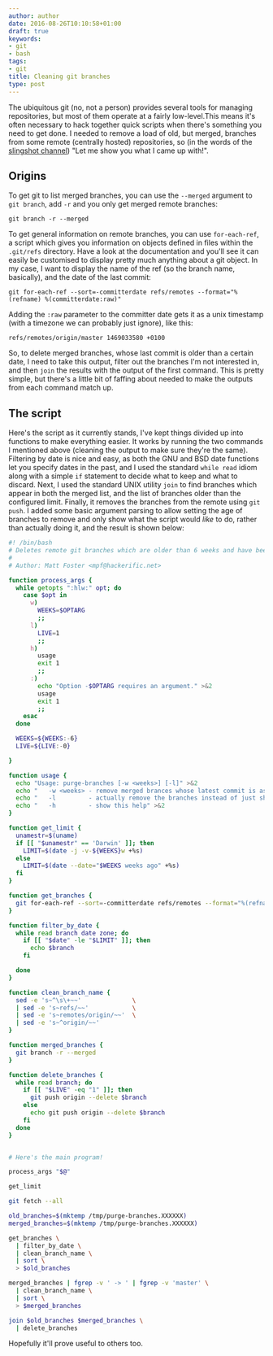 ```yaml
---
author: author
date: 2016-08-26T10:10:58+01:00
draft: true
keywords:
- git
- bash
tags:
- git
title: Cleaning git branches
type: post
---
```


The ubiquitous git (no, not a person) provides several tools for managing
repositories, but most of them operate at a fairly low-level.This means it's
often necessary to hack together quick scripts when there's something you need
to get done. I needed to remove a load of old, but merged, branches from some
remote (centrally hosted) repositories, so (in the words of the [slingshot
channel](http://www.slingshotchannel.com/)) "Let me show you what I came up
with!".

## Origins

To get git to list merged branches, you can use the `--merged` argument to `git
branch`, add `-r` and you only get merged remote branches:

```
git branch -r --merged
```

To get general information on remote branches, you can use `for-each-ref`, a
script which gives you information on objects defined in files within the
`.git/refs` directory. Have a look at the documentation and you'll see it can
easily be customised to display pretty much anything about a git object. In my
case, I want to display the name of the ref (so the branch name, basically),
and the date of the last commit:

```
git for-each-ref --sort=-committerdate refs/remotes --format="%(refname) %(committerdate:raw)"
```

Adding the `:raw` parameter to the committer date gets it as a unix timestamp
(with a timezone we can probably just ignore), like this:

```
refs/remotes/origin/master 1469033580 +0100
```

So, to delete merged branches, whose last commit is older than a certain date,
I need to take this output, filter out the branches I'm not interested in, and
then `join` the results with the output of the first command. This is pretty
simple, but there's a little bit of faffing about needed to make the outputs
from each command match up.

## The script

Here's the script as it currently stands, I've kept things divided up into
functions to make everything easier. It works by running the two commands
I mentioned above (cleaning the output to make sure they're the same).
Filtering by date is nice and easy, as both the GNU and BSD date functions let
you specify dates in the past, and I used the standard `while read` idiom along
with a simple `if` statement to decide what to keep and what to discard.
Next, I used the standard UNIX utility `join` to find branches which appear in both
the merged list, and the list of branches older than the configured limit.
Finally, it removes the branches from the remote using `git push`. I added
some basic argument parsing to allow setting the age of branches to remove and
only show what the script would *like* to do, rather than actually doing it,
and the result is shown below:

```bash
#! /bin/bash
# Deletes remote git branches which are older than 6 weeks and have been merged
#
# Author: Matt Foster <mpf@hackerific.net>

function process_args {
  while getopts ":hlw:" opt; do
    case $opt in
      w)
        WEEKS=$OPTARG
        ;;
      l)
        LIVE=1
        ;;
      h)
        usage
        exit 1
        ;;
      :)
        echo "Option -$OPTARG requires an argument." >&2
        usage
        exit 1
        ;;
    esac
  done

  WEEKS=${WEEKS:-6}
  LIVE=${LIVE:-0}

}

function usage {
  echo "Usage: purge-branches [-w <weeks>] [-l]" >&2
  echo "   -w <weeks> - remove merged brances whose latest commit is as least <weeks> weeks old" >&2
  echo "   -l         - actually remove the branches instead of just showing what to run" >&2
  echo "   -h         - show this help" >&2
}

function get_limit {
  unamestr=$(uname)
  if [[ "$unamestr" == 'Darwin' ]]; then
    LIMIT=$(date -j -v-${WEEKS}w +%s)
  else
    LIMIT=$(date --date="$WEEKS weeks ago" +%s)
  fi
}

function get_branches {
  git for-each-ref --sort=-committerdate refs/remotes --format="%(refname) %(committerdate:raw)"
}

function filter_by_date {
  while read branch date zone; do 
    if [[ "$date" -le "$LIMIT" ]]; then
      echo $branch
    fi

  done
}

function clean_branch_name {
  sed -e 's~^\s\+~~'              \
  | sed -e 's~refs/~~'            \
  | sed -e 's~remotes/origin/~~'  \
  | sed -e 's~^origin/~~'
}

function merged_branches {
  git branch -r --merged
}

function delete_branches {
  while read branch; do
    if [[ "$LIVE" -eq "1" ]]; then
      git push origin --delete $branch
    else 
      echo git push origin --delete $branch
    fi
  done
}


# Here's the main program!

process_args "$@"

get_limit

git fetch --all

old_branches=$(mktemp /tmp/purge-branches.XXXXXX)
merged_branches=$(mktemp /tmp/purge-branches.XXXXXX)

get_branches \
  | filter_by_date \
  | clean_branch_name \
  | sort \
  > $old_branches

merged_branches | fgrep -v ' -> ' | fgrep -v 'master' \
  | clean_branch_name \
  | sort \
  > $merged_branches

join $old_branches $merged_branches \
  | delete_branches
```

Hopefully it'll prove useful to others too.
